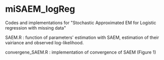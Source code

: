 # miSAEM_logReg
Codes and implementations for "Stochastic Approximated EM for Logistic regression with missing data"

SAEM.R : function of parameters' estimation with SAEM, estimation of their vairiance and observed log-likelihood.

convergene_SAEM.R : implementation of convergence of SAEM (Figure 1)
